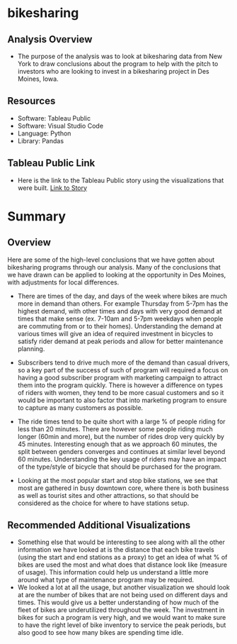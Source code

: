 # bikesharing


## Analysis Overview
- The purpose of the analysis was to look at bikesharing data from New York to draw conclusions about the program to help with the pitch to investors who are looking to invest in a bikesharing project in Des Moines, Iowa.

## Resources
- Software: Tableau Public
- Software: Visual Studio Code
- Language: Python
- Library: Pandas

## Tableau Public Link

- Here is the link to the Tableau Public story using the visualizations that were built. [Link to Story](https://public.tableau.com/app/profile/kelvin.leon3507/viz/bikesharing_16574322151260/bikesharingChallenge "Link to Dashboard")

# Summary
## Overview
Here are some of the high-level conclusions that we have gotten about bikesharing programs through our analysis. Many of the conclusions that we have drawn can be applied to looking at the opportunity in Des Moines, with adjustments for local differences.

- There are times of the day, and days of the week where bikes are much more in demand than others. For example Thursday from 5-7pm has the highest demand, with other times and days with very good demand at times that make sense (ex. 7-10am and 5-7pm weekdays when people are commuting from or to their homes). Understanding the demand at various times will give an idea of required investment in bicycles to satisfy rider demand at peak periods and allow for better maintenance planning.

- Subscribers tend to drive much more of the demand than casual drivers, so a key part of the success of such of program will required a focus on having a good subscriber program with marketing campaign to attract them into the program quickly. There is however a difference on types of riders with women, they tend to be more casual customers and so it would be important to also factor that into marketing program to ensure to capture as many customers as possible.

- The ride times tend to be quite short with a large % of people riding for less than 20 minutes. There are however some people riding much longer (60min and more), but the number of rides drop very quickly by 45 minutes. Interesting enough that as we approach 60 minutes, the split between genders converges and continues at similar level beyond 60 minutes. Understanding the key usage of riders may have an impact of the type/style of bicycle that should be purchased for the program.

- Looking at the most popular start and stop bike stations, we see that most are gathered in busy downtown core, where there is both business as well as tourist sites and other attractions, so that should be considered as the choice for where to have stations setup.

## Recommended Additional Visualizations
- Something else that would be interesting to see along with all the other information we have looked at is the distance that each bike travels (using the start and end stations as a proxy) to get an idea of what % of bikes are used the most and what does that distance look like (measure of usage). This information could help us understand a little more around what type of maintenance program may be required.
- We looked a lot at all the usage, but another visualization we should look at are the number of bikes that are not being used on different days and times. This would give us a better understanding of how much of the fleet of bikes are underutilized throughout the week. The investment in bikes for such a program is very high, and we would want to make sure to have the right level of bike inventory to service the peak periods, but also good to see how many bikes are spending time idle.
